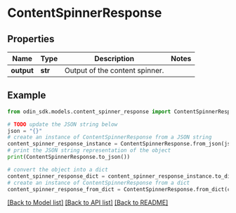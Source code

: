# ContentSpinnerResponse


## Properties

Name | Type | Description | Notes
------------ | ------------- | ------------- | -------------
**output** | **str** | Output of the content spinner. | 

## Example

```python
from odin_sdk.models.content_spinner_response import ContentSpinnerResponse

# TODO update the JSON string below
json = "{}"
# create an instance of ContentSpinnerResponse from a JSON string
content_spinner_response_instance = ContentSpinnerResponse.from_json(json)
# print the JSON string representation of the object
print(ContentSpinnerResponse.to_json())

# convert the object into a dict
content_spinner_response_dict = content_spinner_response_instance.to_dict()
# create an instance of ContentSpinnerResponse from a dict
content_spinner_response_from_dict = ContentSpinnerResponse.from_dict(content_spinner_response_dict)
```
[[Back to Model list]](../README.md#documentation-for-models) [[Back to API list]](../README.md#documentation-for-api-endpoints) [[Back to README]](../README.md)



